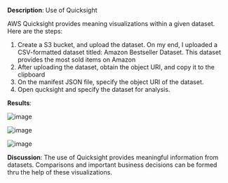 **Description**: Use of Quicksight

AWS Quicksight provides meaning visualizations within a given dataset. Here are the steps:
  1. Create a S3 bucket, and upload the dataset. On my end, I uploaded a CSV-formatted dataset titled: Amazon Bestseller Dataset. This dataset provides the most sold items on Amazon
  2. After uploading the dataset, obtain the object URI, and copy it to the clipboard
  3. On the manifest JSON file, specify the  object URI of the dataset.
  4. Open qucksight and specify the dataset for analysis.


**Results**:

![image](https://github.com/JayPhantom/AWS-Cloud-Portfolio/assets/109772529/908cf735-d851-4a9e-acca-001f087b4314)

![image](https://github.com/JayPhantom/AWS-Cloud-Portfolio/assets/109772529/6a1de64b-57e0-4959-ae7f-7e675047a08e)

![image](https://github.com/JayPhantom/AWS-Cloud-Portfolio/assets/109772529/e1a25aee-31f4-4fcc-baf0-9d1763a08b6a)

**Discussion**:
The use of Quicksight provides meaningful information from datasets. Comparisons and important business decisions can be formed thru the help of these visualizations. 

